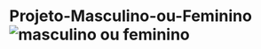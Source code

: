 # Projeto-Masculino-ou-Feminino![masculino ou feminino](https://user-images.githubusercontent.com/91035340/185839214-d72eccfa-46fc-4220-9db3-c4232b595b64.png)
